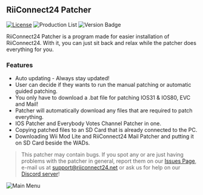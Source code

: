 ## RiiConnect24 Patcher
[![License](https://img.shields.io/github/license/riiconnect24/RiiConnect24-Patcher.svg?style=flat-square)](http://www.gnu.org/licenses/agpl-3.0)
![Production List](https://img.shields.io/discord/206934458954153984.svg?style=flat-square)
![Version Badge](https://img.shields.io/github/release/riiconnect24/RiiConnect24-Patcher.svg?style=flat-square)

RiiConnect24 Patcher is a program made for easier installation of RiiConnect24. With it, you can just sit back and relax while the patcher does everything for you.

### Features
* Auto updating - Always stay updated!
* User can decide if they wants to run the manual patching or automatic guided patching.
* You only have to download a .bat file for patching IOS31 & IOS80, EVC and Mail!
* Patcher will automatically download any files that are required to patch everything.
* IOS Patcher and Everybody Votes Channel Patcher in one.
* Copying patched files to an SD Card that is already connected to the PC.
* Downloading Wii Mod Lite and RiiConnect24 Mail Patcher and putting it on SD Card beside the WADs.

>This patcher may contain bugs. If you spot any or are just having problems with the patcher in general, report them on our [Issues Page](https://github.com/RiiConnect24/RiiConnect24-Patcher/issues), e-mail us at [support@riiconnect24.net](mailto:support@riiconnect24.net) or ask us for help on our [Discord server](https://discord.gg/b4Y7jfD)!

![Main Menu](https://i.imgur.com/p8X8sms.jpg)
